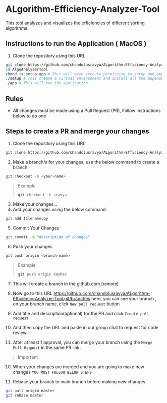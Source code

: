 # ALgorithm-Efficiency-Analyzer-Tool

This tool analyzes and visualizes the efficiencies of different sorting algorithms.

## Instructions to run the Application ( MacOS )

1. Clone the repository using this URL

```bash
git clone https://github.com/chandolusravya/ALgorithm-Efficiency-Analyzer-Tool.git
cd AlgoAnalyzerTool
chmod +x setup app # This will give execute permission to setup and app files
./setup # This create a virtual environment and install all the dependencies
./app # This will run the application
```

## Rules

* All changes must be made using a Pull Request (PR), Follow instructions below to do one

## Steps to create a PR and merge your changes

1. Clone the repository using this URL

```bash
git clone https://github.com/chandolusravya/ALgorithm-Efficiency-Analyzer-Tool.git
```

2. Make a branch/s for your changes, use the below command to create a branch

```bash
git checkout -b <your-name>
```

> Example
> ```bash
> git checkout -b sravya
> ```

3. Make your changes...
4. Add your changes using the below command

```bash
git add filename.py
```

5. Commit Your Changes

```bash
git commit -m "description of changes"
```

6. Push your changes

```bash
git push origin <branch-name>
```

> Example
> ```bash
> git push origin keshav
> ```

7. This will create a branch in the github.com (remote)

8. Now go to this URL https://github.com/chandolusravya/ALgorithm-Efficiency-Analyzer-Tool.git/branches here, you can see your branch , on your
   branch name, click `New pull request` button

9. Add title and description(optional) for the PR and click `Create pull request`

8. And then copy the URL and paste in our group chat to request for code review.

9. After at least 1 approval, you can merge your branch using the `Merge Pull Request` in the same PR link.

> Important

10. When your changes are merged and you are going to make new changes `YOU MUST FOLLOW BELOW STEPS`

11. Rebase your branch to main branch before making new changes

```bash
git pull origin master
git rebase master
```



